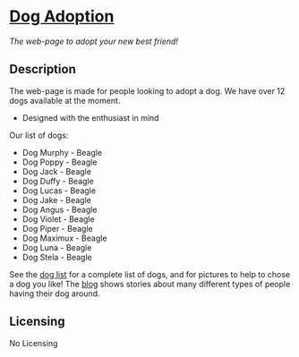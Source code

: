 # [Dog Adoption](https://ymmy1.github.io/adopt-a-dog-spring2019/)
*The web-page to adopt your new best friend!*

## Description

The web-page is made for people looking to adopt a dog. We have over 12 dogs
available at the moment.

* Designed with the enthusiast in mind


Our list of dogs:

* Dog Murphy - Beagle
* Dog Poppy - Beagle
* Dog Jack - Beagle
* Dog Duffy - Beagle
* Dog Lucas - Beagle
* Dog Jake - Beagle
* Dog Angus - Beagle
* Dog Violet - Beagle
* Dog Piper - Beagle
* Dog Maximux - Beagle
* Dog Luna - Beagle
* Dog Stela - Beagle

See the [dog list](https://ymmy1.github.io/adopt-a-dog-spring2019/dogs.html) for a complete list
of dogs, and for pictures to help to chose a dog you like!  The
[blog](https://ymmy1.github.io/adopt-a-dog-spring2019/blog.html) shows stories about
many different types of people having their dog around.

<h2>Licensing</h2>

No Licensing

